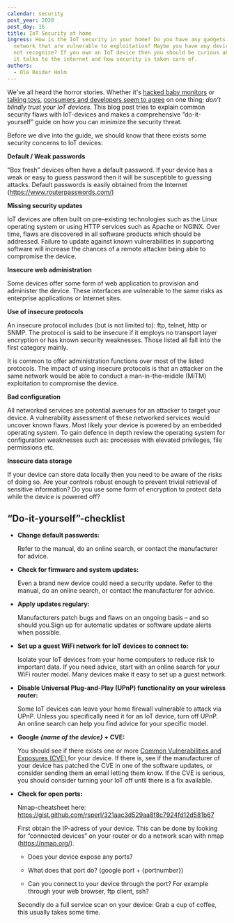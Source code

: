 ```yaml
---
calendar: security
post_year: 2020
post_day: 16
title: IoT Security at home
ingress: How is the IoT security in your home? Do you have any gadgets on your
  network that are vulnerable to exploitation? Maybe you have any devices you do
  not recognize? If you own an IoT device then you should be curious about how
  it talks to the internet and how security is taken care of.
authors:
  - Ole Reidar Holm
---
```

 
We've all heard the horror stories. Whether it's [hacked baby monitors](https://www.nbcnews.com/news/us-news/stranger-hacks-baby-monitor-tells-child-i-love-you-n1090046) or [talking toys](<https://www.theguardian.com/technology/2017/nov/14/retailers-urged-to-withdraw-toys-that-allow-hackers-to-talk-to-children >), [consumers and developers seem to agree](<https://auth0.com/blog/surprised-turns-out-consumers-dont-trust-iot-security/ >) on one thing; *don’t blindly trust your IoT devices*. This blog post tries to explain common security flaws with IoT-devices and makes a comprehensive “do-it-yourself” guide on how you can minimize the security threat. 

Before we dive into the guide, we should know that there exists some security concerns to IoT devices: 

**Default / Weak passwords**

“Box fresh” devices often have a default password. If your device has a weak or easy to guess password then it will be susceptible to guessing attacks. Default passwords is easily obtained from the Internet (https://www.routerpasswords.com/)

**Missing security updates**

IoT devices are often built on pre-existing technologies such as the Linux operating system or using HTTP services such as Apache or NGINX. Over time, flaws are discovered in all software products which should be addressed. Failure to update against known vulnerabilities in supporting software will increase the chances of a remote attacker being able to compromise the device.

**Insecure web administration**

Some devices offer some form of web application to provision and administer the device. These interfaces are vulnerable to the same risks as enterprise applications or Internet sites. 

**Use of insecure protocols**

An insecure protocol includes (but is not limited to): ftp, telnet, http or SNMP. The protocol is said to be insecure if it employs no transport layer encryption or has known security weaknesses. Those listed all fall into the first category mainly. 

It is common to offer administration functions over most of the listed protocols. The impact of using insecure protocols is that an attacker on the same network would be able to conduct a man-in-the-middle (MiTM) exploitation to compromise the device.

**Bad configuration**

All networked services are potential avenues for an attacker to target your device. A vulnerability assessment of these networked services would uncover known flaws. Most likely your device is powered by an embedded operating system. To gain defence in depth review the operating system for configuration weaknesses such as: processes with elevated privileges, file permissions etc. 

**Insecure data storage**

If your device can store data locally then you need to be aware of the risks of doing so. Are your controls robust enough to prevent trivial retrieval of sensitive information? Do you use some form of encryption to protect data while the device is powered off?

## “Do-it-yourself”-checklist

* **Change default passwords:** 

  Refer to the manual, do an online search, or contact the manufacturer for advice.
* **Check for firmware and system updates:** 

  Even a brand new device could need a security update. Refer to the manual, do an online search, or contact the manufacturer for advice.
* **Apply updates regulary:**

  Manufacturers patch bugs and flaws on an ongoing basis – and so should you.Sign up for automatic updates or software update alerts when possible.
* **Set up a guest WiFi network for IoT devices to connect to:**

  Isolate your IoT devices from your home computers to reduce risk to important data. If you need advice, start with an online search for your WiFi router model. Many devices make it easy to set up a guest network.
* **Disable Universal Plug-and-Play (UPnP) functionality on your wireless router:**

  Some IoT devices can leave your home firewall vulnerable to attack via UPnP. Unless you specifically need it for an IoT device, turn off UPnP. An online search can help you find advice for your specific model.
* **Google *{name of the device}* + CVE:**

  You should see if there exists one or more [Common Vulnerabilities and Exposures (CVE) ](https://www.cvedetails.com/) for your device. If there is, see if the manufacturer of your device has patched the CVE in one of the software updates, or consider sending them an email letting them know. If the CVE is serious, you should consider turning your IoT off until there is a fix available. 


* **Check for open ports:**

  Nmap-cheatsheet here: https://gist.github.com/rsperl/321aac3d529aa8f8c7924fd12d581b67


  First obtain the IP-adress of your device. This can be done by looking for “connected devices” on your router or do a network scan with nmap (https://nmap.org/).


  * Does your device expose any ports? 

  * What does that port do? (google port + {portnumber})

  * Can you connect to your device through the port? For example through your web browser, ftp client, ssh?


  Secondly do a full service scan on your device: 
  Grab a cup of coffee, this usually takes some time.